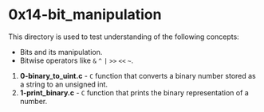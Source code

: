 # 0x14-bit_manipulation
This directory is used to test understanding of the following concepts:
- Bits and its manipulation.
- Bitwise operators like `&` `^` `|` `>>` `<<` `~`.
1. **0-binary_to_uint.c** - `C` function that converts a binary number stored as a string to an unsigned int.
2. **1-print_binary.c** - `C` function that prints the binary representation of a number.

